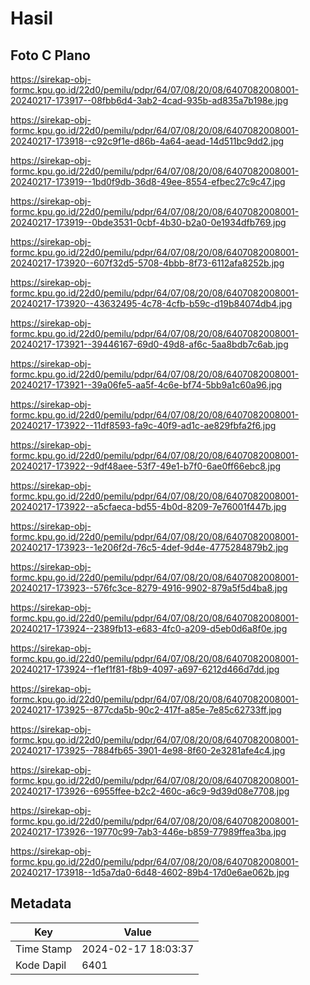 # Hasil

## Foto C Plano

https://sirekap-obj-formc.kpu.go.id/22d0/pemilu/pdpr/64/07/08/20/08/6407082008001-20240217-173917--08fbb6d4-3ab2-4cad-935b-ad835a7b198e.jpg

https://sirekap-obj-formc.kpu.go.id/22d0/pemilu/pdpr/64/07/08/20/08/6407082008001-20240217-173918--c92c9f1e-d86b-4a64-aead-14d511bc9dd2.jpg

https://sirekap-obj-formc.kpu.go.id/22d0/pemilu/pdpr/64/07/08/20/08/6407082008001-20240217-173919--1bd0f9db-36d8-49ee-8554-efbec27c9c47.jpg

https://sirekap-obj-formc.kpu.go.id/22d0/pemilu/pdpr/64/07/08/20/08/6407082008001-20240217-173919--0bde3531-0cbf-4b30-b2a0-0e1934dfb769.jpg

https://sirekap-obj-formc.kpu.go.id/22d0/pemilu/pdpr/64/07/08/20/08/6407082008001-20240217-173920--607f32d5-5708-4bbb-8f73-6112afa8252b.jpg

https://sirekap-obj-formc.kpu.go.id/22d0/pemilu/pdpr/64/07/08/20/08/6407082008001-20240217-173920--43632495-4c78-4cfb-b59c-d19b84074db4.jpg

https://sirekap-obj-formc.kpu.go.id/22d0/pemilu/pdpr/64/07/08/20/08/6407082008001-20240217-173921--39446167-69d0-49d8-af6c-5aa8bdb7c6ab.jpg

https://sirekap-obj-formc.kpu.go.id/22d0/pemilu/pdpr/64/07/08/20/08/6407082008001-20240217-173921--39a06fe5-aa5f-4c6e-bf74-5bb9a1c60a96.jpg

https://sirekap-obj-formc.kpu.go.id/22d0/pemilu/pdpr/64/07/08/20/08/6407082008001-20240217-173922--11df8593-fa9c-40f9-ad1c-ae829fbfa2f6.jpg

https://sirekap-obj-formc.kpu.go.id/22d0/pemilu/pdpr/64/07/08/20/08/6407082008001-20240217-173922--9df48aee-53f7-49e1-b7f0-6ae0ff66ebc8.jpg

https://sirekap-obj-formc.kpu.go.id/22d0/pemilu/pdpr/64/07/08/20/08/6407082008001-20240217-173922--a5cfaeca-bd55-4b0d-8209-7e76001f447b.jpg

https://sirekap-obj-formc.kpu.go.id/22d0/pemilu/pdpr/64/07/08/20/08/6407082008001-20240217-173923--1e206f2d-76c5-4def-9d4e-4775284879b2.jpg

https://sirekap-obj-formc.kpu.go.id/22d0/pemilu/pdpr/64/07/08/20/08/6407082008001-20240217-173923--576fc3ce-8279-4916-9902-879a5f5d4ba8.jpg

https://sirekap-obj-formc.kpu.go.id/22d0/pemilu/pdpr/64/07/08/20/08/6407082008001-20240217-173924--2389fb13-e683-4fc0-a209-d5eb0d6a8f0e.jpg

https://sirekap-obj-formc.kpu.go.id/22d0/pemilu/pdpr/64/07/08/20/08/6407082008001-20240217-173924--f1ef1f81-f8b9-4097-a697-6212d466d7dd.jpg

https://sirekap-obj-formc.kpu.go.id/22d0/pemilu/pdpr/64/07/08/20/08/6407082008001-20240217-173925--877cda5b-90c2-417f-a85e-7e85c62733ff.jpg

https://sirekap-obj-formc.kpu.go.id/22d0/pemilu/pdpr/64/07/08/20/08/6407082008001-20240217-173925--7884fb65-3901-4e98-8f60-2e3281afe4c4.jpg

https://sirekap-obj-formc.kpu.go.id/22d0/pemilu/pdpr/64/07/08/20/08/6407082008001-20240217-173926--6955ffee-b2c2-460c-a6c9-9d39d08e7708.jpg

https://sirekap-obj-formc.kpu.go.id/22d0/pemilu/pdpr/64/07/08/20/08/6407082008001-20240217-173926--19770c99-7ab3-446e-b859-77989ffea3ba.jpg

https://sirekap-obj-formc.kpu.go.id/22d0/pemilu/pdpr/64/07/08/20/08/6407082008001-20240217-173918--1d5a7da0-6d48-4602-89b4-17d0e6ae062b.jpg


## Metadata

| Key        | Value               |
| ---------- | ------------------- |
| Time Stamp | 2024-02-17 18:03:37 |
| Kode Dapil | 6401                |



